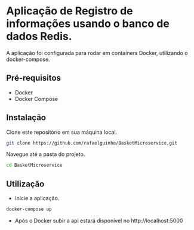 # Aplicação de Registro de informações usando o banco de dados Redis.

A aplicação foi configurada para rodar em containers Docker, utilizando o docker-compose.

## Pré-requisitos
- Docker
- Docker Compose

## Instalação

Clone este repositório em sua máquina local.
```bash
git clone https://github.com/rafaelguinho/BasketMicroservice.git
```
Navegue até a pasta do projeto.
```bash
cd BasketMicroservice
```
## Utilização

- Inicie a aplicação.
```bash
docker-compose up
```
- Após o Docker subir a api estará disponível no http://localhost:5000
